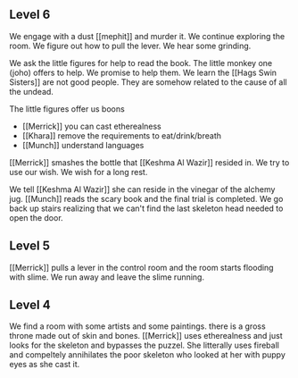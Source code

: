 ## Level 6

We engage with a dust [[mephit]] and murder it. We continue exploring the room. We figure out how to pull the lever. We hear some grinding.

 We ask the little figures for help to read the book. The little monkey one (joho) offers to help. We promise to help them. We learn the [[Hags Swin Sisters]] are not good people. They are somehow related to the cause of all the undead.

The little figures offer us boons
- [[Merrick]] you can cast etherealness
- [[Khara]] remove the requirements to eat/drink/breath
- [[Munch]] understand languages

[[Merrick]] smashes the bottle that [[Keshma Al Wazir]] resided in. We try to use our wish. We wish for a long rest.

We tell [[Keshma Al Wazir]] she can reside in the vinegar of the alchemy jug. [[Munch]] reads the scary book and the final trial is completed. We go back up stairs realizing that we can't find the last skeleton head needed to open the door.

## Level 5

[[Merrick]] pulls a lever in the control room and the room starts flooding with slime. We run away and leave the slime running.

## Level 4

We find a room with some artists and some paintings. there is a gross throne made out of skin and bones. [[Merrick]] uses etherealness and just looks for the skeleton and bypasses the puzzel. She litterally uses fireball and compeltely annihilates the poor skeleton who looked at her with puppy eyes as she cast it.